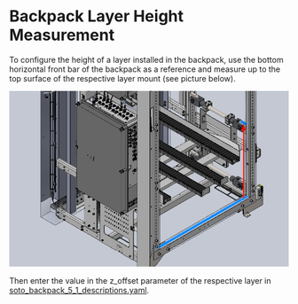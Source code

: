 Backpack Layer Height Measurement
===

To configure the height of a layer installed in the backpack, use the bottom 
horizontal front bar of the backpack as a reference and measure up to the top 
surface of the respective layer mount (see picture below).

![measurement](assets/backpack-layer-measurement.png)

Then enter the value in the z_offset parameter of the respective layer in 
[soto_backpack_5_1_descriptions.yaml](config/soto_backpack_5_1_description.yaml).
